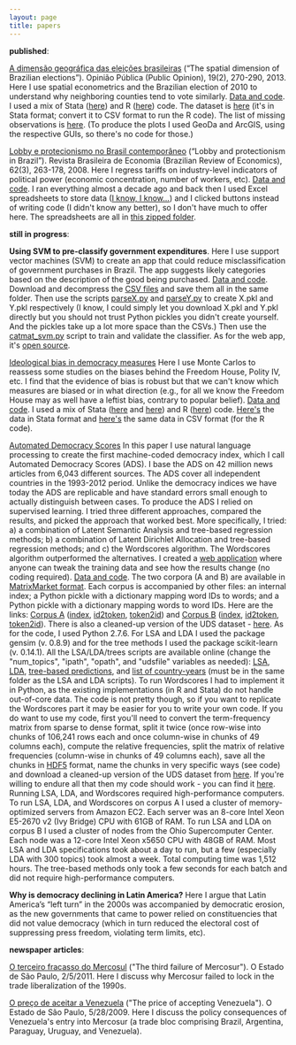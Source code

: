 ```yaml
---
layout: page
title: papers
---
```


<strong>published</strong>:

<a href="http://www.cesop.unicamp.br/site/htm/arquivo_artigo_revista.php?art=390">A dimensão geográfica das eleições brasileiras</a> (“The spatial dimension of Brazilian elections”). Opinião Pública (Public Opinion), 19(2), 270-290, 2013. Here I use spatial econometrics and the Brazilian election of 2010 to understand why neighboring counties tend to vote similarly. <u>Data and code</u>. I used a mix of Stata (<a href="https://gist.github.com/thiagomarzagao/0542e82973ea86d78a03">here</a>) and R (<a href="https://gist.github.com/thiagomarzagao/fd1d86ec744b6d6430c3">here</a>) code. The dataset is <a href="https://s3.amazonaws.com/thiagomarzagao/Brazil2010election.dta">here</a> (it's in Stata format; convert it to CSV format to run the R code). The list of missing observations is <a href="https://s3.amazonaws.com/thiagomarzagao/missingdata.xlsx">here</a>. (To produce the plots I used GeoDa and ArcGIS, using the respective GUIs, so there's no code for those.)

<a href="http://www.scielo.br/pdf/rbe/v62n3/a02v62n3.pdf">Lobby e protecionismo no Brasil contemporâneo</a> (“Lobby and protectionism in Brazil”). Revista Brasileira de Economia (Brazilian Review of Economics), 62(3), 263-178, 2008. Here I regress tariffs on industry-level indicators of political power (economic concentration, number of workers, etc). <u>Data and code</u>. I ran everything almost a decade ago and back then I used Excel spreadsheets to store data (<a href="http://lemire.me/blog/archives/2014/05/23/you-shouldnt-use-a-spreadsheet-for-important-work-i-mean-it/">I know, I know...</a>) and I clicked buttons instead of writing code (I didn't know any better), so I don't have much to offer here. The spreadsheets are all in <a href="https://s3.amazonaws.com/thiagomarzagao/REPLICATION+MATERIAL.zip">this zipped folder</a>.

<strong>still in progress</strong>:

**Using SVM to pre-classify government expenditures**. Here I use support vector machines (SVM) to create an app that could reduce misclassification of government purchases in Brazil. The app suggests likely categories based on the description of the good being purchased. <u>Data and code</u>. Download and decompress the [CSV files](https://s3.amazonaws.com/thiagomarzagao/catmat.tar.gz) and save them all in the same folder. Then use the scripts [parseX.py](https://gist.github.com/thiagomarzagao/54a1f8eb31d99be23972) and [parseY.py](https://gist.github.com/thiagomarzagao/64c264f969112193d7fa) to create X.pkl and Y.pkl respectively (I know, I could simply let you download X.pkl and Y.pkl directly but you should not trust Python pickles you didn't create yourself. And the pickles take up a lot more space than the CSVs.) Then use the [catmat_svm.py](https://gist.github.com/thiagomarzagao/6fb7928988cf1fd8e159) script to train and validate the classifier. As for the web app, it's [open source](https://github.com/thiagomarzagao/catmatfinder).

<a href="http://ssrn.com/abstract=2412328">Ideological bias in democracy measures</a> Here I use Monte Carlos to reassess some studies on the biases behind the Freedom House, Polity IV, etc. I find that the evidence of bias is robust but that we can't know which measures are biased or in what direction (e.g., for all we know the Freedom House may as well have a leftist bias, contrary to popular belief). <u>Data and code</u>. I used a mix of Stata (<a href="https://gist.github.com/thiagomarzagao/e49541433d474d11d1fb">here</a> and <a href="https://gist.github.com/thiagomarzagao/18fed6a8afbb484e0c9c">here</a>) and R (<a href="https://gist.github.com/thiagomarzagao/c916e2a3ce77ea23d9a8">here</a>) code. <a href="http://s3.amazonaws.com/thiagomarzagao/data-bollenpaxton.dta">Here's</a> the data in Stata format and <a href="https://s3.amazonaws.com/thiagomarzagao/bollenpaxtondata.csv">here's</a> the same data in CSV format (for the R code).

<a href="http://arxiv.org/abs/1502.06161">Automated Democracy Scores</a> In this paper I use natural language processing to create the first machine-coded democracy index, which I call Automated Democracy Scores (ADS). I base the ADS on 42 million news articles from 6,043 different sources. The ADS cover all independent countries in the 1993-2012 period. Unlike the democracy indices we have today the ADS are replicable and have standard errors small enough to actually distinguish between cases.
To produce the ADS I relied on supervised learning. I tried three different approaches, compared the results, and picked the approach that worked best. More specifically, I tried: a) a combination of Latent Semantic Analysis and tree-based regression methods; b) a combination of Latent Dirichlet Allocation and tree-based regression methods; and c) the Wordscores algorithm. The Wordscores algorithm outperformed the alternatives. I created a <a href="http://democracy-scores.org">web application</a> where anyone can tweak the training data and see how the results change (no coding required). <u>Data and code</u>. The two corpora (A and B) are available in <a href="http://math.nist.gov/MatrixMarket/formats.html#MMformat">MatrixMarket format</a>. Each corpus is accompanied by other files: an internal index; a Python pickle with a dictionary mapping word IDs to words; and a Python pickle with a dictionary mapping words to word IDs. Here are the links: <a href="https://s3.amazonaws.com/thiagomarzagao/corpora_a/corpora_a.mm">Corpus A</a> (<a href="https://s3.amazonaws.com/thiagomarzagao/corpora_a/corpora_a.mm.index">index</a>, <a href="https://s3.amazonaws.com/thiagomarzagao/corpora_a/corpora_a_id2token">id2token</a>, <a href="https://s3.amazonaws.com/thiagomarzagao/corpora_a/corpora_a_token2id">token2id</a>) and <a href="https://s3.amazonaws.com/thiagomarzagao/corpora_b/corpora_b.mm">Corpus B</a> (<a href="https://s3.amazonaws.com/thiagomarzagao/corpora_b/corpora_b.mm.index">index</a>, <a href="https://s3.amazonaws.com/thiagomarzagao/corpora_b/corpora_b_id2token">id2token</a>, <a href="https://s3.amazonaws.com/thiagomarzagao/corpora_b/corpora_b_token2id">token2id</a>). There is also a cleaned-up version of the UDS dataset - <a href="https://s3.amazonaws.com/thiagomarzagao/uds.csv">here</a>. As for the code, I used Python 2.7.6. For LSA and LDA I used the package gensim (v. 0.8.9) and for the tree methods I used the package scikit-learn (v. 0.14.1). All the LSA/LDA/trees scripts are available online (change the "num_topics", "ipath", "opath", and "udsfile" variables as needed): <a href="https://gist.github.com/thiagomarzagao/1b7ecc3335f758fdf713">LSA</a>, <a href="https://gist.github.com/thiagomarzagao/459ebc07a0abe32407bd">LDA</a>, <a href="https://gist.github.com/thiagomarzagao/22cb3f26a750c9c7c2d3">tree-based predictions</a>, and <a href="https://gist.github.com/thiagomarzagao/116a40aadf70e52e5596">list of country-years</a> (must be in the same folder as the LSA and LDA scripts). To run Wordscores I had to implement it in Python, as the existing implementations (in R and Stata) do not handle out-of-core data. The code is not pretty though, so if you want to replicate the Wordscores part it may be easier for you to write your own code. If you do want to use my code, first you'll need to convert the term-frequency matrix from sparse to dense format, split it twice (once row-wise into chunks of 106,241 rows each and once column-wise in chunks of 49 columns each), compute the relative frequencies, split the matrix of relative frequencies (column-wise in chunks of 49 columns each), save all the chunks in <a href="www.hdfgroup.org/HDF5/">HDF5</a> format, name the chunks in very specific ways (see code) and download a cleaned-up version of the UDS dataset from <a href="https://s3.amazonaws.com/thiagomarzagao/uds.csv">here</a>. If you're willing to endure all that then my code should work - you can find it <a href="https://gist.github.com/thiagomarzagao/406be950a4fb67af3bde">here</a>. 
Running LSA, LDA, and Wordscores required high-performance computers. To run LSA, LDA, and Wordscores on corpus A I used a cluster of memory-optimized servers from Amazon EC2. Each server was an 8-core Intel Xeon E5-2670 v2 (Ivy Bridge) CPU with 61GB of RAM. To run LSA and LDA on corpus B I used a cluster of nodes from the Ohio Supercomputer Center. Each node was a 12-core Intel Xeon x5650 CPU with 48GB of RAM. Most LSA and LDA specifications took about a day to run, but a few (especially LDA with 300 topics) took almost a week. Total computing time was 1,512 hours. The tree-based methods only took a few seconds for each batch and did not require high-performance computers.

**Why is democracy declining in Latin America?** Here I argue that Latin America’s “left turn” in the 2000s was accompanied by democratic erosion, as the new governments that came to power relied on constituencies that did not value democracy (which in turn reduced the electoral cost of suppressing press freedom, violating term limits, etc).

<strong>newspaper articles</strong>:

<a href="http://www.estadao.com.br/noticias/impresso,o-terceiro-fracasso-do-mercosul,675591,0.htm">O terceiro fracasso do Mercosul</a> ("The third failure of Mercosur"). O Estado de São Paulo, 2/5/2011. Here I discuss why Mercosur failed to lock in the trade liberalization of the 1990s.

<a href="http://www.imil.org.br/artigos/o-preco-de-aceitar-a-venezuela/">O preço de aceitar a Venezuela</a> ("The price of accepting Venezuela"). O Estado de São Paulo, 5/28/2009. Here I discuss the policy consequences of Venezuela's entry into Mercosur (a trade bloc comprising Brazil, Argentina, Paraguay, Uruguay, and Venezuela).